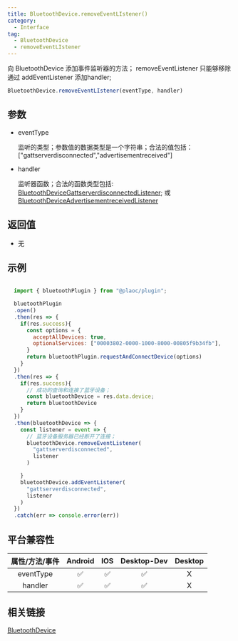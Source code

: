 ```yaml
---
title: BluetoothDevice.removeEventLIstener()
category:
  - Interface
tag:
  - BluetoothDevice
  - removeEventLIstener
---
```


向 BluetoothDevice 添加事件监听器的方法；
removeEventListener 只能够移除通过 addEventListener 添加handler;

```js
BluetoothDevice.removeEventLIstener(eventType, handler)
```

## 参数
  
  - eventType

    监听的类型；参数值的数据类型是一个字符串；合法的值包括：\["gattserverdisconnected","advertisementreceived"\]

  - handler

    监听器函数；合法的函数类型包括: 
    [BluetoothDeviceGattserverdisconnectedListener](../bluetooth-device-gattserverdisconnected-listener/index.md);
    或
    [BluetoothDeviceAdvertisementreceivedListener](../bluetooth-device-advettisementtreceived-listener/index.md)

    

## 返回值

  - 无

## 示例

```js

  import { bluetoothPlugin } from "@plaoc/plugin";

  bluetoothPlugin
  .open()
  .then(res => {
    if(res.success){
      const options = {
        acceptAllDevices: true,
        optionalServices: ["00003802-0000-1000-8000-00805f9b34fb"],
      }
      return bluetoothPlugin.requestAndConnectDevice(options)
    }
  })
  .then(res => {
    if(res.success){
      // 成功的查询和连接了蓝牙设备；
      const bluetoothDevice = res.data.device;
      return bluetoothDevice
    }
  })
  .then(bluetoothDevice => {
    const listener = event => {
      // 蓝牙设备服务器已经断开了连接；
      bluetoothDevice.removeEventListener(
        "gattserverdisconnected",
        listener
      )

    }
    bluetoothDevice.addEventListener(
      "gattserverdisconnected", 
      listener
    )
  })
  .catch(err => console.error(err))

```

## 平台兼容性

| 属性/方法/事件 | Android | IOS | Desktop-Dev | Desktop |
|:------------:|:-------:|:---:|:-----------:|:-------:|
| eventType    | ✅      | ✅  | ✅           | X       |
| handler      | ✅      | ✅  | ✅           | X       |

## 相关链接
[BluetoothDevice](./index.md)




